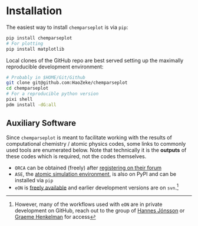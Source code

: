 # Installation

The easiest way to install `chemparseplot` is via `pip`:

```bash
pip install chemparseplot
# For plotting
pip install matplotlib
```

Local clones of the GitHub repo are best served setting up the maximally
reproducible development environment:

```bash
# Probably in $HOME/Git/Github
git clone git@github.com:HaoZeke/chemparseplot
cd chemparseplot
# For a reproducible python version
pixi shell
pdm install -dG:all
```

## Auxiliary Software

Since `chemparseplot` is meant to facilitate working with the results of
computational chemistry / atomic physics codes, some links to commonly used
tools are enumerated below. Note that technically it is the **outputs** of these
codes which is required, not the codes themselves.

- `ORCA` can be obtained (freely) after [registering on their forum](https://orcaforum.kofo.mpg.de/app.php/portal)
- `ASE`, the [atomic simulation environment](https://wiki.fysik.dtu.dk/ase/), is also on PyPI and can be installed via `pip`
- `eON` is [freely available](https://theory.cm.utexas.edu/eon/) and earlier development versions are on `svn`.[^1]


[^1]: However, many of the workflows used with `eON` are in private development on GitHub, reach out to the group of [Hannes Jónsson](https://english.hi.is/staff/hj) or [Graeme Henkelman](https://www.oden.utexas.edu/people/255/) for access
